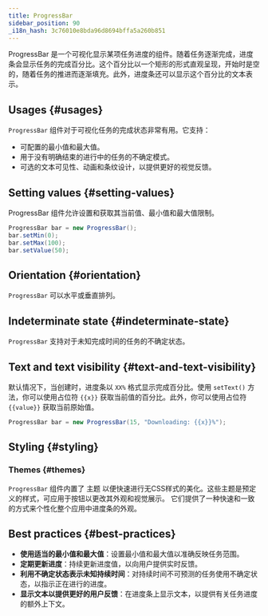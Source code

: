 ```yaml
---
title: ProgressBar
sidebar_position: 90
_i18n_hash: 3c76010e8bda96d8694bffa5a260b851
---
```

<DocChip chip='shadow' />
<DocChip chip='name' label="dwc-progressbar" />
<DocChip chip='since' label='24.02' />
<JavadocLink type="foundation" location="com/webforj/component/progressbar/ProgressBar" top='true'/>

ProgressBar 是一个可视化显示某项任务进度的组件。随着任务逐渐完成，进度条会显示任务的完成百分比。这个百分比以一个矩形的形式直观呈现，开始时是空的，随着任务的推进而逐渐填充。此外，进度条还可以显示这个百分比的文本表示。

<ComponentDemo 
path='/webforj/progressbarbasic?' 
javaE='https://raw.githubusercontent.com/webforj/webforj-documentation/refs/heads/main/src/main/java/com/webforj/samples/views/progressbar/ProgressBarBasicView.java'
height='150px'
/>

## Usages {#usages}

`ProgressBar` 组件对于可视化任务的完成状态非常有用。它支持：

- 可配置的最小值和最大值。
- 用于没有明确结束的进行中的任务的不确定模式。
- 可选的文本可见性、动画和条纹设计，以提供更好的视觉反馈。

## Setting values {#setting-values}

ProgressBar 组件允许设置和获取其当前值、最小值和最大值限制。

```java showLineNumbers
ProgressBar bar = new ProgressBar();
bar.setMin(0);
bar.setMax(100);
bar.setValue(50);
```

## Orientation {#orientation}

`ProgressBar` 可以水平或垂直排列。

<ComponentDemo 
path='/webforj/progressbarorientation?' 
javaE='https://raw.githubusercontent.com/webforj/webforj-documentation/refs/heads/main/src/main/java/com/webforj/samples/views/progressbar/ProgressBarOrientationView.java'
height='175px'
/>

## Indeterminate state {#indeterminate-state}

`ProgressBar` 支持对于未知完成时间的任务的不确定状态。

<ComponentDemo 
path='/webforj/progressbardeterminate?' 
javaE='https://raw.githubusercontent.com/webforj/webforj-documentation/refs/heads/main/src/main/java/com/webforj/samples/views/progressbar/ProgressBarDeterminateView.java'
height='25px'
/>

## Text and text visibility {#text-and-text-visibility}

默认情况下，当创建时，进度条以 `XX%` 格式显示完成百分比。使用 `setText()` 方法，你可以使用占位符 `{{x}}` 获取当前值的百分比。此外，你可以使用占位符 `{{value}}` 获取当前原始值。

```java
ProgressBar bar = new ProgressBar(15, "Downloading: {{x}}%");
```

## Styling {#styling}

### Themes {#themes}

`ProgressBar` 组件内置了 <JavadocLink type="foundation" location="com/webforj/component/Theme"> 主题 </JavadocLink> 以便快速进行无CSS样式的美化。这些主题是预定义的样式，可应用于按钮以更改其外观和视觉展示。
它们提供了一种快速和一致的方式来个性化整个应用中进度条的外观。

<ComponentDemo 
path='/webforj/progressbarthemes?' 
javaE='https://raw.githubusercontent.com/webforj/webforj-documentation/refs/heads/main/src/main/java/com/webforj/samples/views/progressbar/ProgressBarThemesView.java'
height='320px'
/>

<TableBuilder name="ProgressBar" />

## Best practices {#best-practices}

- **使用适当的最小值和最大值**：设置最小值和最大值以准确反映任务范围。
- **定期更新进度**：持续更新进度值，以向用户提供实时反馈。
- **利用不确定状态表示未知持续时间**：对持续时间不可预测的任务使用不确定状态，以指示正在进行的进度。
- **显示文本以提供更好的用户反馈**：在进度条上显示文本，以提供有关任务进度的额外上下文。

